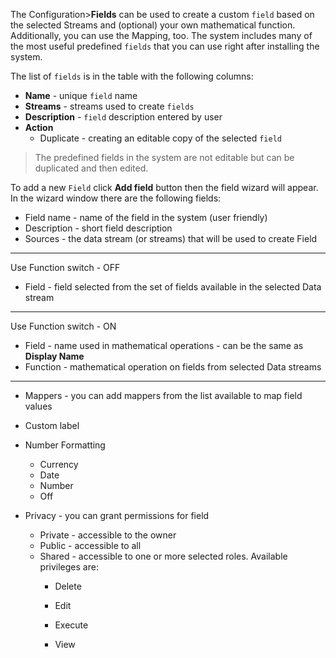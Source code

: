 The Configuration>**Fields** can be used to create a custom `field` based on the selected Streams and (optional) your own mathematical function. Additionally, you can use the Mapping, too. The system includes many of the most useful predefined  `fields`  that you can use right after installing the system.



The list of `fields`  is in the table with the following columns:

- **Name** - unique `field` name
- **Streams** - streams used to create  `fields` 
- **Description** -  `field`  description entered by user
- **Action**
  - Duplicate -  creating an editable copy of the selected  `field`



> The predefined fields in the system are not editable but can be duplicated and then edited.



To add a new `Field` click **Add field** button then the field wizard will appear. In the wizard window there are the following fields:



- Field name - name of the field in the system (user friendly)
- Description - short field description
- Sources - the data stream (or streams) that will be used to create Field

---

Use Function switch - OFF 

- Field - field selected from the set of fields available in the selected Data stream

---

Use Function switch - ON

- Field - name used in mathematical operations - can be the same as **Display Name**
- Function - mathematical operation on fields from selected Data streams

---

- Mappers - you can add mappers from the list available to map field values

- Custom label 

- Number Formatting
  
  - Currency
  - Date
  - Number
  - Off
  
- Privacy - you can grant permissions for field

  - Private - accessible to the owner
  - Public - accessible to all
  - Shared - accessible to one or more selected roles. Available privileges are:
    - Delete

    - Edit

    - Execute

    - View

  















